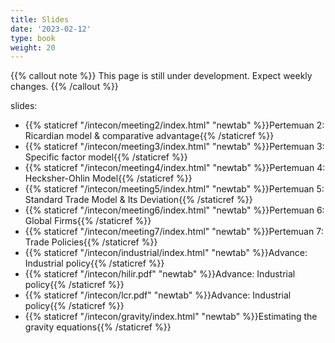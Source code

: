 ```yaml
---
title: Slides
date: '2023-02-12'
type: book
weight: 20
---
```


{{% callout note %}} This page is still under development. Expect weekly changes. {{% /callout %}}

slides:

- {{% staticref "/intecon/meeting2/index.html" "newtab" %}}Pertemuan 2: Ricardian model & comparative advantage{{% /staticref %}}
- {{% staticref "/intecon/meeting3/index.html" "newtab" %}}Pertemuan 3: Specific factor model{{% /staticref %}}
- {{% staticref "/intecon/meeting4/index.html" "newtab" %}}Pertemuan 4: Hecksher-Ohlin Model{{% /staticref %}}
- {{% staticref "/intecon/meeting5/index.html" "newtab" %}}Pertemuan 5: Standard Trade Model & Its Deviation{{% /staticref %}}
- {{% staticref "/intecon/meeting6/index.html" "newtab" %}}Pertemuan 6: Global Firms{{% /staticref %}}
- {{% staticref "/intecon/meeting7/index.html" "newtab" %}}Pertemuan 7: Trade Policies{{% /staticref %}}
- {{% staticref "/intecon/industrial/index.html" "newtab" %}}Advance: Industrial policy{{% /staticref %}}
- {{% staticref "/intecon/hilir.pdf" "newtab" %}}Advance: Industrial policy{{% /staticref %}}
- {{% staticref "/intecon/lcr.pdf" "newtab" %}}Advance: Industrial policy{{% /staticref %}}
- {{% staticref "/intecon/gravity/index.html" "newtab" %}}Estimating the gravity equations{{% /staticref %}}

